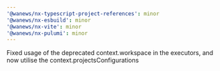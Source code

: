 ```yaml
---
'@wanews/nx-typescript-project-references': minor
'@wanews/nx-esbuild': minor
'@wanews/nx-vite': minor
'@wanews/nx-pulumi': minor
---
```


Fixed usage of the deprecated context.workspace in the executors, and now utilise the context.projectsConfigurations
